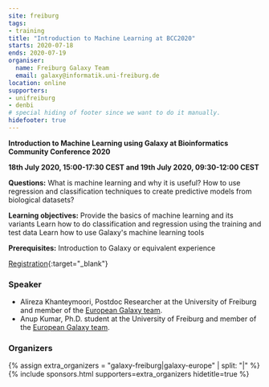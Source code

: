 ```yaml
---
site: freiburg
tags:
- training
title: "Introduction to Machine Learning at BCC2020"
starts: 2020-07-18
ends: 2020-07-19
organiser:
  name: Freiburg Galaxy Team
  email: galaxy@informatik.uni-freiburg.de
location: online
supporters:
- unifreiburg
- denbi
# special hiding of footer since we want to do it manually.
hidefooter: true
---
```



**Introduction to Machine Learning using Galaxy at Bioinformatics Community Conference 2020**

**18th July 2020, 15:00-17:30 CEST and 19th July 2020, 09:30-12:00 CEST** 

**Questions:**
What is machine learning and why it is useful?
How to use regression and classification techniques to create predictive models from biological datasets?

**Learning objectives:**
Provide the basics of machine learning and its variants
Learn how to do classification and regression using the training and test data
Learn how to use Galaxy's machine learning tools

**Prerequisites:**
Introduction to Galaxy or equivalent experience

[Registration](https://bcc2020.github.io){:target="_blank"}

### Speaker

* Alireza Khanteymoori, Postdoc Researcher at the University of Freiburg and member of the [European Galaxy team](https://usegalaxy-eu.github.io/freiburg/people).
* Anup Kumar, Ph.D. student at the University of Freiburg and member of the [European Galaxy team](https://usegalaxy-eu.github.io/freiburg/people).

### Organizers

{% assign extra_organizers =  "galaxy-freiburg|galaxy-europe" | split: "|"  %}
{% include sponsors.html supporters=extra_organizers hidetitle=true %}
